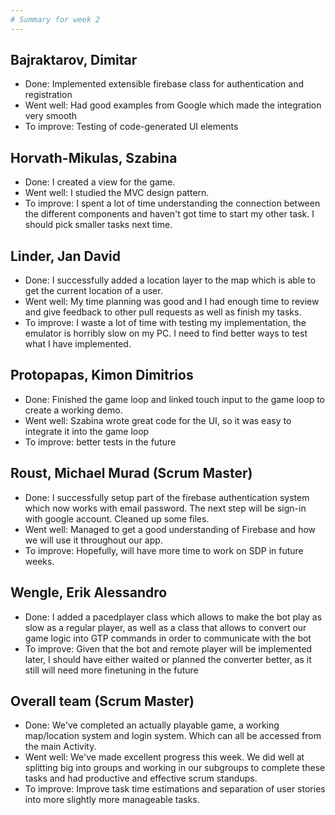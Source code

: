 ```yaml
---
# Summary for week 2
---
```


## Bajraktarov, Dimitar
- Done: Implemented extensible firebase class for authentication and registration
- Went well: Had good examples from Google which made the integration very smooth
- To improve: Testing of code-generated UI elements

## Horvath-Mikulas, Szabina
- Done: I created a view for the game.
- Went well: I studied the MVC design pattern.
- To improve: I spent a lot of time understanding the connection between the different components and haven't got time to start my other task. I should pick smaller tasks next time.

## Linder, Jan David
- Done: I successfully added a location layer to the map which is able to get the current location of a user.
- Went well: My time planning was good and I had enough time to review and give feedback to other pull requests as well as finish my tasks.
- To improve: I waste a lot of time with testing my implementation, the emulator is horribly slow on my PC. I need to find better ways to test what I have implemented.

## Protopapas, Kimon Dimitrios
- Done: Finished the game loop and linked touch input to the game loop to create a working demo.
- Went well: Szabina wrote great code for the UI, so it was easy to integrate it into the game loop
- To improve: better tests in the future

## Roust, Michael Murad (Scrum Master)
- Done: I successfully setup part of the firebase authentication system which now works with email password. The next step will be sign-in with google account. Cleaned up some files.
- Went well: Managed to get a good understanding of Firebase and how we will use it throughout our app.
- To improve: Hopefully, will have more time to work on SDP in future weeks.

## Wengle, Erik Alessandro
- Done: I added a pacedplayer class which allows to make the bot play as slow as a regular player, as well as a class that allows to convert our game logic into GTP commands in order to communicate with the bot
- To improve: Given that the bot and remote player will be implemented later, I should have either waited or planned the converter better, as it still will need more finetuning in the future

## Overall team (Scrum Master)
- Done: We've completed an actually playable game, a working map/location system and login system. Which can all be accessed from the main Activity.
- Went well: We've made excellent progress this week. We did well at splitting big into groups and working in our subgroups to
complete these tasks and had productive and effective scrum standups.
- To improve: Improve task time estimations and separation of user stories into more slightly more manageable tasks.
